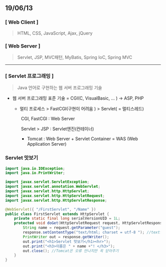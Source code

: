 ## 19/06/13

### [ Web Client ]

> HTML, CSS, JavaScript, Ajax, jQuery

### [ Web Server ]

> Servlet, JSP, MVC패턴, MyBatis, Spring IoC, Spring MVC

---

### [ Servlet 프로그래밍 ]

> Java 언어로 구현하는 웹 서버 프로그래밍 기술



- 웹 서버 프로그래밍 표준 기술 = CGI(C, VisualBasic, ... ) -> ASP, PHP

  - 멀티 프로세스 > FastCGI(구현이 어려움 ) > Servlet( = 멀티스레드)

    ​	CGI, FastCGI			:		Web Server

    ​	Servlet	>	 JSP	  :		Servlet엔진(컨테이너)

    - Tomcat : Web Server + Servlet Container	=	WAS (Web Application Server)

    

### Servlet 맛보기



```java
import java.io.IOException;
import java.io.PrintWriter;

import javax.servlet.ServletException;
import javax.servlet.annotation.WebServlet;
import javax.servlet.http.HttpServlet;
import javax.servlet.http.HttpServletRequest;
import javax.servlet.http.HttpServletResponse;

@WebServlet({ "/FirstServlet", "/Name" })
public class FirstServlet extends HttpServlet {
	private static final long serialVersionUID = 1L;
	protected void doGet(HttpServletRequest request, HttpServletResponse response) throws ServletException, IOException {
		String name = request.getParameter("guest");
		response.setContentType("text/html; charset = utf-8 "); //text인데 html이라는 것
		PrintWriter out = response.getWriter();
		out.print("<h1>Servlet 맛보기</h1><hr>");
		out.print("<h3>이름은 " + name +"! </h3>");
		out.close(); //Tomcat은 오류 안나지만 꼭 닫아주기
	}
}
```


